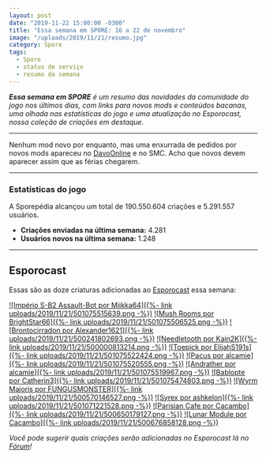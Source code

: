 ```yaml
---
layout: post
date: "2019-11-22 15:00:00 -0300"
title: "Essa semana em SPORE: 16 a 22 de novembro"
image: "/uploads/2019/11/21/resumo.jpg"
category: Spore
tags:
  - Spore
  - status de serviço
  - resumo da semana
---
```


_**Essa semana em SPORE** é um resumo das novidades da comunidade do jogo nos últimos dias, com links para novos mods e conteúdos bacanas, uma olhada nas estatísticas do jogo e uma atualização no Esporocast, nossa coleção de criações em destaque._

***

Nenhum mod novo por enquanto, mas uma enxurrada de pedidos por novos mods apareceu no [DavoOnline](http://www.davoonline.com/) e no SMC. Acho que novos devem aparecer assim que as férias chegarem.

***

### Estatísticas do jogo

A Sporepédia alcançou um total de 190.550.604 criações e 5.291.557 usuários.

- **Criações enviadas na última semana:** 4.281
- **Usuários novos na última semana:** 1.248

***

## Esporocast

Essas são as doze criaturas adicionadas ao [Esporocast](http://www.spore.com/sporepedia#qry=ssc-501057576550) essa semana:

[![Império S-B2 Assault-Bot por Miikka64]({%- link uploads/2019/11/21/501075515639.png -%})](http://www.spore.com/sporepedia#qry=sast-501075515639%3Assc-501057576550)
[![Mush Rooms por BrightStar66]({%- link uploads/2019/11/21/501075506525.png -%})](http://www.spore.com/sporepedia#qry=sast-501075506525%3Assc-501057576550)
[![Brontocirradon por Alexander1621]({%- link uploads/2019/11/21/500241802693.png -%})](http://www.spore.com/sporepedia#qry=sast-500241802693%3Assc-501057576550)
[![Needletooth por Kain2K]({%- link uploads/2019/11/21/500000813214.png -%})](http://www.spore.com/sporepedia#qry=sast-500000813214%3Assc-501057576550)
[![Toepick por ElijahS191s]({%- link uploads/2019/11/21/501075522424.png -%})](http://www.spore.com/sporepedia#qry=sast-501075522424%3Assc-501057576550)
[![Pacus por alcamie]({%- link uploads/2019/11/21/501075520555.png -%})](http://www.spore.com/sporepedia#qry=sast-501075520555%3Assc-501057576550)
[![Andrather por alcamie]({%- link uploads/2019/11/21/501075519967.png -%})](http://www.spore.com/sporepedia#qry=sast-501075519967%3Assc-501057576550)
[![Bablopte por Catherin3]({%- link uploads/2019/11/21/501075474803.png -%})](http://www.spore.com/sporepedia#qry=sast-501075474803%3Assc-501057576550)
[![Wyrm Majoris por FUNGUSMONSTER]({%- link uploads/2019/11/21/500570146527.png -%})](http://www.spore.com/sporepedia#qry=sast-500570146527%3Assc-501057576550)
[![Syrex por ashkelon]({%- link uploads/2019/11/21/501071221528.png -%})](http://www.spore.com/sporepedia#qry=sast-501071221528%3Assc-501057576550)
[![Parisian Cafe por Cacambo]({%- link uploads/2019/11/21/500650179127.png -%})](http://www.spore.com/sporepedia#qry=sast-500650179127%3Assc-501057576550)
[![Lunar Module por Cacambo]({%- link uploads/2019/11/21/500676858128.png -%})](http://www.spore.com/sporepedia#qry=sast-500676858128%3Assc-501057576550)
  
_Você pode sugerir quais criações serão adicionadas no Esporocast lá no [Fórum](https://forum.esporo.net/d/18-conheca-o-esporocast)!_
